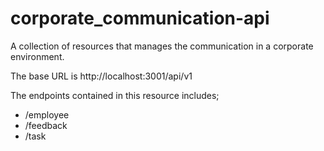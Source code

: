 # corporate_communication-api
A collection of resources that manages the communication in a corporate environment.

The base URL is http://localhost:3001/api/v1

The endpoints contained in this resource includes;
- /employee
- /feedback
- /task
